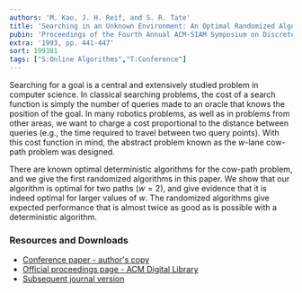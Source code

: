 ```yaml
---
authors: 'M. Kao, J. H. Reif, and S. R. Tate'
title: 'Searching in an Unknown Environment: An Optimal Randomized Algorithm for the Cow-Path Problem'
pubin: 'Proceedings of the Fourth Annual ACM-SIAM Symposium on Discrete Algorithms (SODA)'
extra: '1993, pp. 441-447'
sort: 199301
tags: ["S:Online Algorithms","T:Conference"]
---
```


Searching for a goal is a central and extensively studied problem in
computer science.  In classical searching problems, the cost of
a search function is simply the number of queries made to an
oracle that knows the position of the goal.  In many robotics
problems, as well as in problems from other areas, 
we want to charge a cost proportional
to the distance between queries (e.g., the time required to travel
between two query points).  With this cost function in mind,
the abstract problem known as the $w$-lane cow-path problem
was designed.

There are known optimal deterministic algorithms for the cow-path
problem, and we give the first randomized algorithms in this paper.
We show that our algorithm is optimal for two paths ($w=2$), and give
evidence that it is indeed optimal for larger values of $w$.  The
randomized algorithms give expected performance that is almost twice
as good as is possible with a deterministic algorithm.



### Resources and Downloads

* [Conference paper - author's copy](/publications/1993-CowPath-SODA.pdf)
* [Official proceedings page - ACM Digital Library](https://dl.acm.org/doi/10.5555/313559.313848)
* [Subsequent journal version](../1996cowpathj)


